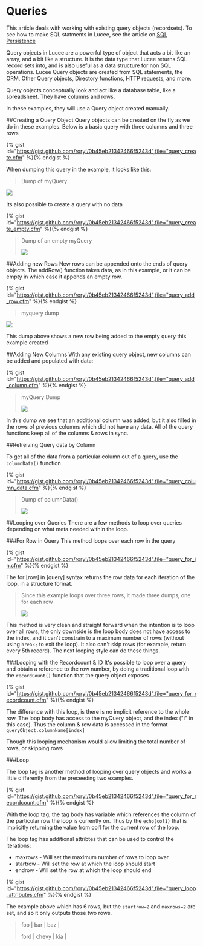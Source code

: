 # Queries

This article deals with working with existing query objects (recordsets). To see how to make SQL statments in Lucee, see the article on [SQL Persistence](https://rorylaitila.gitbooks.io/lucee/content/sqlrdbms.html)

Query objects in Lucee are a powerful type of object that acts a bit like an array, and a bit like a structure. It is the data type that Lucee returns SQL record sets into, and is also useful as a data structure for non SQL operations. Lucee Query objects are created from SQL statements, the ORM, Other Query objects, Directory functions, HTTP requests, and more. 

Query objects conceptually look and act like a database table, like a spreadsheet. They have columns and rows.

In these examples, they will use a Query object created manually.

##Creating a Query Object
Query objects can be created on the fly as we do in these examples. Below is a basic query with three columns and three rows

{% gist id="https://gist.github.com/roryl/0b45eb21342466f5243d",file="query_create.cfm" %}{% endgist %}

When dumping this query in the example, it looks like this:

>Dump of myQuery
>
![](query_create.png)

Its also possible to create a query with no data

{% gist id="https://gist.github.com/roryl/0b45eb21342466f5243d",file="query_create_empty.cfm" %}{% endgist %}

>Dump of an empty myQuery
>
>![](query_create_empty.png)

##Adding new Rows
New rows can be appended onto the ends of query objects. The addRow() function takes data, as in this example, or it can be empty in which case it appends an empty row.

{% gist id="https://gist.github.com/roryl/0b45eb21342466f5243d",file="query_add_row.cfm" %}{% endgist %}

>myquery dump
>
![](query_add_row.png)

This dump above shows a new row being added to the empty query this example created


##Adding New Columns
With any existing query object, new columns can be added and populated with data:

{% gist id="https://gist.github.com/roryl/0b45eb21342466f5243d",file="query_add_column.cfm" %}{% endgist %}

> myQuery Dump
> 
> ![](query_add_column.png)

In this dump we see that an additional column was added, but it also filled in the rows of previous columns which did not have any data. All of the query functions keep all of the columns & rows in sync.

##Retreiving Query data by Column

To get all of the data from a particular column out of a query, use the `columnData()` function

{% gist id="https://gist.github.com/roryl/0b45eb21342466f5243d",file="query_column_data.cfm" %}{% endgist %}

>Dump of columnData()
>
>![](query_column_data.png)


##Looping over Queries
There are a few methods to loop over queries depending on what meta needed within the loop.

###For Row in Query
This method loops over each row in the query

{% gist id="https://gist.github.com/roryl/0b45eb21342466f5243d",file="query_for_in.cfm" %}{% endgist %}

The for [row] in [query] syntax returns the row data for each iteration of the loop, in a structure format. 

>Since this example loops over three rows, it made three dumps, one for each row
>
>![](query_for_in.png)

This method is very clean and straight forward when the intention is to loop over all rows, the only downside is the loop body does not have access to the index, and it can't constrain to a maximum number of rows (without using `break;` to exit the loop). It also can't skip rows (for example, return every 5th record). The next looping style can do these things. 

###Looping with the Recordcount & ID
It's possible to loop over a query and obtain a reference to the row number, by doing a traditional loop with the `recordCount()` function that the query object exposes

{% gist id="https://gist.github.com/roryl/0b45eb21342466f5243d",file="query_for_recordcount.cfm" %}{% endgist %}

The difference with this loop, is there is no implicit reference to the whole row. The loop body has access to the myQuery object, and the index ("i" in this case). Thus the column & row data is accessed in the format `queryObject.columnName[index]`

Though this looping mechanism would allow limiting the total number of rows, or skipping rows



###Loop

The loop tag is another method of looping over query objects and works a little differently from the preceeding two examples. 

{% gist id="https://gist.github.com/roryl/0b45eb21342466f5243d",file="query_for_recordcount.cfm" %}{% endgist %}

With the loop tag, the tag body has variable which references the column of the particular row the loop is currently on. Thus by the `echo(col1)` that is implicitly returning the value from col1 for the current row of the loop. 

The loop tag has additional attribtes that can be used to control the iterations:

* maxrows - Will set the maximum number of rows to loop over
* startrow - Will set the row at which the loop should start
* endrow - Will set the row at which the loop should end

{% gist id="https://gist.github.com/roryl/0b45eb21342466f5243d",file="query_loop_attributes.cfm" %}{% endgist %}

The example above which has 6 rows, but the  `startrow=2` and `maxrows=2` are set, and so it only outputs those two rows.

>foo | bar | baz | 
>
>ford | chevy | kia | 
